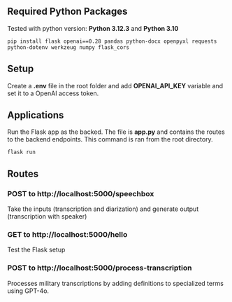 ## Required Python Packages
Tested with python version: **Python 3.12.3** and **Python 3.10**
```
pip install flask openai==0.28 pandas python-docx openpyxl requests python-dotenv werkzeug numpy flask_cors
```


## Setup
Create a **.env** file in the root folder and add **OPENAI_API_KEY** variable and set it to a OpenAI access token.


## Applications
Run the Flask app as the backed. The file is **app.py** and contains the routes to the backend endpoints. This command is ran from the root directory.
```
flask run
```


## Routes
### **POST** to http://localhost:5000/speechbox
Take the inputs (transcription and diarization) and generate output (transcription with speaker)

### **GET** to http://localhost:5000/hello
Test the Flask setup

### **POST** to http://localhost:5000/process-transcription
Processes military transcriptions by adding definitions to specialized terms using GPT-4o.